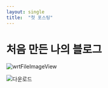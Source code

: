 ```yaml
---
layout: single 
title:  "첫 포스팅"
---
```


# 처음 만든 나의 블로그

![wrtFileImageView](C:\projects\GilJinsung-github-blog\GilJinsung.github.io\images\2024-07-05-blog\wrtFileImageView.jpg)

![다운로드](C:\projects\GilJinsung-github-blog\GilJinsung.github.io\images\2024-07-05-blog\다운로드.jpg)
